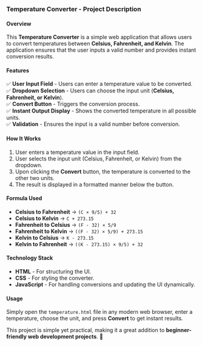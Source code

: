 ### **Temperature Converter - Project Description**  

#### **Overview**  
This **Temperature Converter** is a simple web application that allows users to convert temperatures between **Celsius, Fahrenheit, and Kelvin**. The application ensures that the user inputs a valid number and provides instant conversion results.  

#### **Features**  
✅ **User Input Field** - Users can enter a temperature value to be converted.  
✅ **Dropdown Selection** - Users can choose the input unit (**Celsius, Fahrenheit, or Kelvin**).  
✅ **Convert Button** - Triggers the conversion process.  
✅ **Instant Output Display** - Shows the converted temperature in all possible units.  
✅ **Validation** - Ensures the input is a valid number before conversion.  

#### **How It Works**  
1. User enters a temperature value in the input field.  
2. User selects the input unit (Celsius, Fahrenheit, or Kelvin) from the dropdown.  
3. Upon clicking the **Convert** button, the temperature is converted to the other two units.  
4. The result is displayed in a formatted manner below the button.  

#### **Formula Used**  
- **Celsius to Fahrenheit** → `(C × 9/5) + 32`  
- **Celsius to Kelvin** → `C + 273.15`  
- **Fahrenheit to Celsius** → `(F - 32) × 5/9`  
- **Fahrenheit to Kelvin** → `((F - 32) × 5/9) + 273.15`  
- **Kelvin to Celsius** → `K - 273.15`  
- **Kelvin to Fahrenheit** → `((K - 273.15) × 9/5) + 32`  

#### **Technology Stack**  
- **HTML** - For structuring the UI.  
- **CSS** - For styling the converter.  
- **JavaScript** - For handling conversions and updating the UI dynamically.  

#### **Usage**  
Simply open the `temperature.html` file in any modern web browser, enter a temperature, choose the unit, and press **Convert** to get instant results.  

This project is simple yet practical, making it a great addition to **beginner-friendly web development projects**. 🚀
